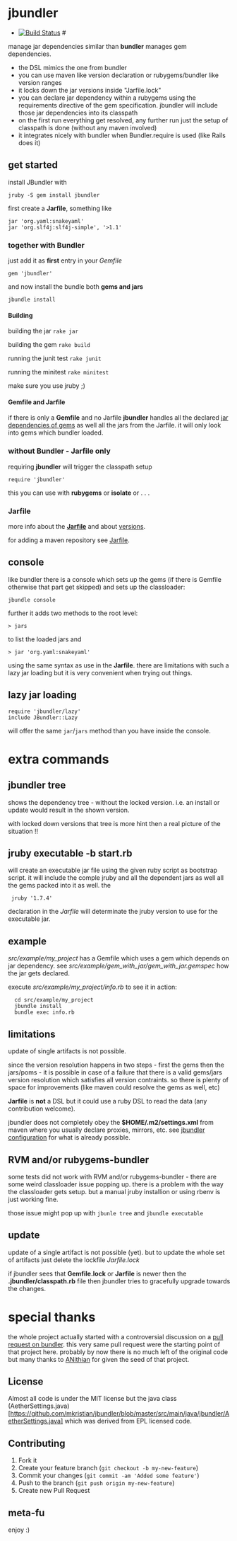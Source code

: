 # jbundler 

* [![Build Status](https://secure.travis-ci.org/mkristian/jbundler.png)](http://travis-ci.org/mkristian/jbundler) #

manage jar dependencies similar than **bundler** manages gem dependencies.

* the DSL mimics the one from bundler
* you can use maven like version declaration or rubygems/bundler like version ranges
* it locks down the jar versions inside "Jarfile.lock"
* you can declare jar dependency within a rubygems using the requirements directive of the gem specification. jbundler will include those jar dependencies into its classpath
* on the first run everything get resolved, any further run just the setup of classpath is done (without any maven involved)
* it integrates nicely with bundler when Bundler.require is used (like Rails does it)

## get started

install JBundler with

    jruby -S gem install jbundler
	
first create a **Jarfile**, something like
    
	jar 'org.yaml:snakeyaml'
	jar 'org.slf4j:slf4j-simple', '>1.1'

### together with Bundler

just add it as **first** entry in your *Gemfile* 

```gem 'jbundler'```

and now install the bundle both **gems and jars**

    jbundle install

#### Building

building the jar
```rake jar```

building the gem
```rake build```

running the junit test
```rake junit```

running the minitest
```rake minitest```

make sure you use jruby ;)

#### Gemfile and Jarfile

if there is only a **Gemfile** and no Jarfile **jbundler** handles all the declared [jar dependencies of gems](https://github.com/mkristian/jbundler/wiki/Build) as well all the jars from the Jarfile. it will only look into gems which bundler loaded.

### without Bundler - Jarfile only

requiring **jbundler** will trigger the classpath setup

```require 'jbundler'```

this you can use with **rubygems** or **isolate** or . . .

### Jarfile

more info about the **[Jarfile](https://github.com/torquebox/maven-tools/wiki/Jarfile)** and about [versions](https://github.com/torquebox/maven-tools/wiki/Versions).

for adding a maven repository see [Jarfile](https://github.com/torquebox/maven-tools/wiki/Jarfile).
    
## console ##

like bundler there is a console which sets up the gems (if there is Gemfile otherwise that part get skipped) and sets up the classloader:

    jbundle console

further it adds two methods to the root level:

    > jars

to list the loaded jars and

    > jar 'org.yaml:snakeyaml'

using the same syntax as use in the **Jarfile**. there are limitations with such a lazy jar loading but it is very convenient when trying out things.

## lazy jar loading ##

    require 'jbundler/lazy'
	include JBundler::Lazy
	
will offer the same `jar`/`jars` method than you have inside the console.

# extra commands

## jbundler tree

shows the dependency tree - without the locked version. i.e. an install or update would result in the shown version.

with locked down versions that tree is more hint then a real picture of the situation !!

## jruby executable -b start.rb

will create an executable jar file using the given ruby script as bootstrap script. it will include the comple jruby and all the dependent jars as well all the gems packed into it as well. the

     jruby '1.7.4'

declaration in the *Jarfile* will determinate the jruby version to use for the executable jar.

## example ##

*src/example/my_project* has a Gemfile which uses a gem which depends on jar dependency. see *src/example/gem_with_jar/gem_with_jar.gemspec* how the jar gets declared.

execute *src/example/my_project/info.rb* to see it in action:

      cd src/example/my_project
      jbundle install
      bundle exec info.rb

## limitations ##

update of single artifacts is not possible.

since the version resolution happens in two steps - first the gems then the jars/poms - it is possible in case of a failure that there is a valid gems/jars version resolution which satisfies all version contraints. so there is plenty of space for improvements (like maven could resolve the gems as well, etc)

**Jarfile** is **not** a DSL but it could use a ruby DSL to read the data (any contribution welcome).

jbundler does not completely obey the **$HOME/.m2/settings.xml** from maven where you usually declare proxies, mirrors, etc. see [jbundler configuration](https://github.com/mkristian/jbundler/wiki/Configuration) for what is already possible.

## RVM and/or rubygems-bundler ##

some tests did not work with RVM and/or rubygems-bundler - there are some weird classloader issue popping up. there is a problem with the way the classloader gets setup. but a manual jruby installion or using rbenv is just working fine.

those issue might pop up with ```jbunle tree``` and ```jbundle executable```

## update ##

update of a single artifact is not possible (yet). but to update the whole set of artifacts just delete the lockfile *Jarfile.lock*

if jbundler sees that **Gemfile.lock** or **Jarfile** is newer then the **.jbundler/classpath.rb** file then jbundler tries to gracefully upgrade towards the changes.

# special thanks #

the whole project actually started with a controversial discussion on a [pull request on bundler](https://github.com/carlhuda/bundler/pull/1683). this very same pull request were the starting point of that project here. probably by now there is no much left of the original code but many thanks to [ANithian](https://github.com/ANithian) for given the seed of that project.

License
-------

Almost all code is under the MIT license but the java class (AetherSettings.java)[https://github.com/mkristian/jbundler/blob/master/src/main/java/jbundler/AetherSettings.java] which was derived from EPL licensed code.

Contributing
------------

1. Fork it
2. Create your feature branch (`git checkout -b my-new-feature`)
3. Commit your changes (`git commit -am 'Added some feature'`)
4. Push to the branch (`git push origin my-new-feature`)
5. Create new Pull Request

meta-fu
-------

enjoy :) 

